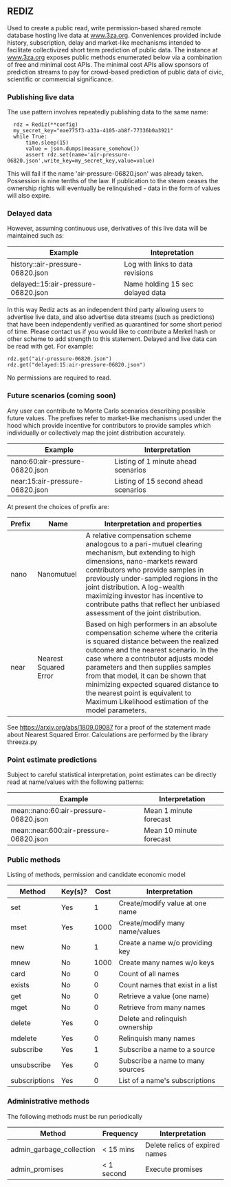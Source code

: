 


## REDIZ

Used to create a public read, write permission-based shared remote database hosting live data at www.3za.org. Conveniences provided include history, subscription, delay and market-like mechanisms intended to facilitate collectivized short term prediction of public data. The instance at www.3za.org exposes public methods enumerated below via a combination of free and minimal cost APIs. The minimal cost APIs allow sponsors of prediction streams to pay for crowd-based prediction of public data of civic, scientific or commercial significance.  

### Publishing live data

The use pattern involves repeatedly publishing data to the same name:

      rdz = Rediz(**config)
      my_secret_key="eae775f3-a33a-4105-ab8f-77336b0a3921"
      while True:
          time.sleep(15)
          value = json.dumps(measure_somehow())
          assert rdz.set(name='air-pressure-06820.json',write_key=my_secret_key,value=value)        

This will fail if the name 'air-pressure-06820.json' was already taken. Possession is nine tenths of the law. If publication to the steam ceases the ownership rights will eventually be relinquished - data in the form of values will also expire.

### Delayed data

However, assuming continuous use, derivatives of this live data will be maintained such as:

| Example                              | Intepretation                    |
|--------------------------------------|----------------------------------|
| history::air-pressure-06820.json     | Log with links to data revisions |
| delayed::15:air-pressure-06820.json  | Name holding 15 sec delayed data |

In this way Rediz acts as an independent third party allowing users to advertise live data, and also advertise data streams (such as predictions) that have been independently verified as quarantined for some short period of time. Please contact us if you would like to contribute a Merkel hash or other scheme to add strength to this statement. Delayed and live data can be read with get. For example:  

    rdz.get("air-pressure-06820.json")
    rdz.get("delayed:15:air-pressure-06820.json")

No permissions are required to read.

### Future scenarios (coming soon)

Any user can contribute to Monte Carlo scenarios describing possible future values. The prefixes refer to market-like mechanisms used under the hood which provide incentive for contributors to provide
samples which individually or collectively map the joint distribution accurately.

| Example                           | Interpretation                        |
|-----------------------------------|---------------------------------------|
| nano:60:air-pressure-06820.json   | Listing of 1 minute ahead scenarios   |
| near:15:air-pressure-06820.json   | Listing of 15 second ahead scenarios  |

At present the choices of prefix are:

| Prefix | Name         | Interpretation and properties                              |
|--------|--------------|------------------------------------------------------------|
| nano   | Nanomutuel   | A relative compensation scheme analogous to a pari-mutuel clearing mechanism, but extending to high dimensions, nano-markets reward contributors who provide samples in previously under-sampled regions in the joint distribution. A log-wealth maximizing investor has incentive to contribute paths that reflect her unbiased assessment of the joint distribution.  |
| near   | Nearest Squared Error     | Based on high performers in an absolute compensation scheme where the criteria is squared distance between the realized outcome and the nearest scenario. In the case where a contributor adjusts model parameters and then supplies samples from that model, it can be shown that minimizing expected squared distance to the nearest point is equivalent to Maximum Likelihood estimation of the model parameters.

See https://arxiv.org/abs/1809.09087 for a proof of the statement made about Nearest Squared Error. Calculations are performed by the library threeza.py  

### Point estimate predictions

Subject to careful statistical interpretation, point estimates can be
directly read at name/values with the following patterns:

| Example                                   | Interpretation              |
|-------------------------------------------|-----------------------------|
| mean::nano:60:air-pressure-06820.json     | Mean 1 minute forecast      |
| mean::near:600:air-pressure-06820.json    | Mean 10 minute forecast     |

### Public methods

Listing of methods, permission and candidate economic model

| Method        | Key(s)? |  Cost |  Interpretation                  |    
|---------------|---------|-------|----------------------------------|
| set           | Yes     |  1    | Create/modify value at one name  |
| mset          | Yes     |  1000 | Create/modify many name/values   |
| new           | No      |  1    | Create a name w/o providing key  |
| mnew          | No      |  1000 | Create many names w/o keys       |
| card          | No      |  0    | Count of all names               |
| exists        | No      |  0    | Count names that exist in a list |
| get           | No      |  0    | Retrieve a value (one name)      |
| mget          | No      |  0    | Retrieve from many names         |
| delete        | Yes     |  0    | Delete and relinquish ownership  |
| mdelete       | Yes     |  0    | Relinquish many names            |
| subscribe     | Yes     |  1    | Subscribe a name to a source     |
| unsubscribe   | Yes     |  0    | Subscribe a name to many sources |
| subscriptions | Yes     |  0    | List of a name's subscriptions   |

### Administrative methods

The following methods must be run periodically

| Method                   | Frequency  |  Interpretation                  |    
|--------------------------|------------|----------------------------------|
| admin_garbage_collection | < 15 mins   | Delete relics of expired names  |
| admin_promises           | < 1 second  | Execute promises                |
